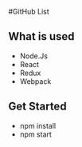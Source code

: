 #GitHub List

## What is used

- Node.Js
- React
- Redux
- Webpack

## Get Started

- npm install
- npm start
